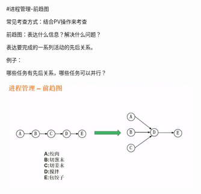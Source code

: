 #进程管理-前趋图

常见考查方式：结合PV操作来考查

前趋图：表达什么信息？解决什么问题？

表达要完成的一系列活动的先后关系。

例子：

哪些任务有先后关系，哪些任务可以并行？

![](/imgs/1.3.2-1前趋图.png)
